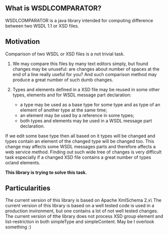 ## What is WSDLCOMPARATOR? 

WSDLCOMPARATOR is a java library intended for computing difference between two WSDL 1.1 or XSD files.

## Motivation

Comparison of two WSDL or XSD files is a not trivial task.
 
1. We may compare this files by many text editors simply, but found changes may be unuseful: are changes about number of spaces at the end of a line really useful for you? And such comparison method may produce a great number of such dumb changes.

2. Types and elements defined in a XSD file may be reused in some other types, elements and for WSDL message part declaration:
    * a type may be used as a base type for some type and as type of an element of another type at the same time;
    * an element may be used by a reference in some types;
    * both types and elements may be used in a WSDL message part declaration.

If we edit some base type then all based on it types will be changed and types contain an element of the changed type will be changed too. This change may affects some WSDL messages parts and therefore affects a web service method.
Finding out such wide tree of changes is very difficult task especially if a changed XSD file contains a great number of types or/and elements.

**This library is trying to solve this task.**

## Particularities

The current version of this library is based on Apache XmlSchema 2.x\\
The current version of this library is based on a well tested code is used in a production invironment, but one contains a lot of not well tested changes.
The current version of tthe library does not process XSD group element and list-restriction in both simpleType and simpleContent.
May be I overlook something :)


